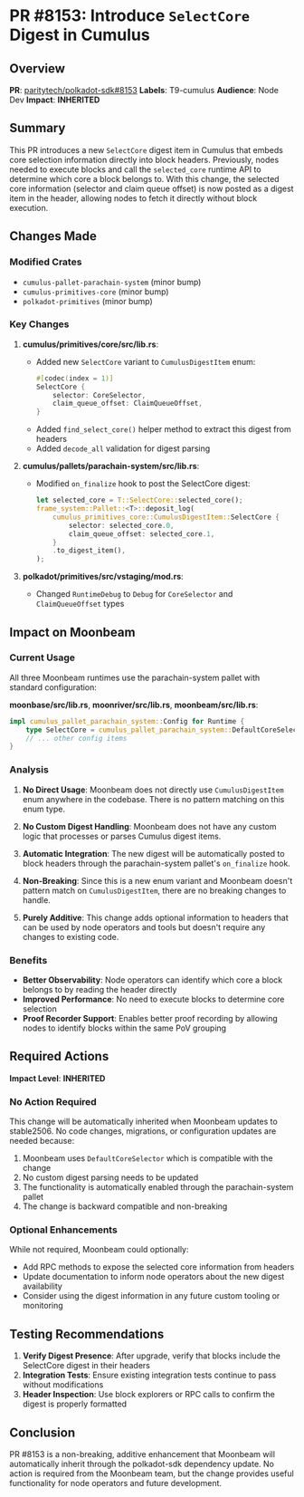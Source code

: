 # PR #8153: Introduce `SelectCore` Digest in Cumulus

## Overview

**PR**: [paritytech/polkadot-sdk#8153](https://github.com/paritytech/polkadot-sdk/pull/8153)
**Labels**: T9-cumulus
**Audience**: Node Dev
**Impact**: **INHERITED**

## Summary

This PR introduces a new `SelectCore` digest item in Cumulus that embeds core selection information directly into block headers. Previously, nodes needed to execute blocks and call the `selected_core` runtime API to determine which core a block belongs to. With this change, the selected core information (selector and claim queue offset) is now posted as a digest item in the header, allowing nodes to fetch it directly without block execution.

## Changes Made

### Modified Crates
- `cumulus-pallet-parachain-system` (minor bump)
- `cumulus-primitives-core` (minor bump)
- `polkadot-primitives` (minor bump)

### Key Changes

1. **cumulus/primitives/core/src/lib.rs**:
   - Added new `SelectCore` variant to `CumulusDigestItem` enum:
     ```rust
     #[codec(index = 1)]
     SelectCore {
         selector: CoreSelector,
         claim_queue_offset: ClaimQueueOffset,
     }
     ```
   - Added `find_select_core()` helper method to extract this digest from headers
   - Added `decode_all` validation for digest parsing

2. **cumulus/pallets/parachain-system/src/lib.rs**:
   - Modified `on_finalize` hook to post the SelectCore digest:
     ```rust
     let selected_core = T::SelectCore::selected_core();
     frame_system::Pallet::<T>::deposit_log(
         cumulus_primitives_core::CumulusDigestItem::SelectCore {
             selector: selected_core.0,
             claim_queue_offset: selected_core.1,
         }
         .to_digest_item(),
     );
     ```

3. **polkadot/primitives/src/vstaging/mod.rs**:
   - Changed `RuntimeDebug` to `Debug` for `CoreSelector` and `ClaimQueueOffset` types

## Impact on Moonbeam

### Current Usage

All three Moonbeam runtimes use the parachain-system pallet with standard configuration:

**moonbase/src/lib.rs**, **moonriver/src/lib.rs**, **moonbeam/src/lib.rs**:
```rust
impl cumulus_pallet_parachain_system::Config for Runtime {
    type SelectCore = cumulus_pallet_parachain_system::DefaultCoreSelector<Runtime>;
    // ... other config items
}
```

### Analysis

1. **No Direct Usage**: Moonbeam does not directly use `CumulusDigestItem` enum anywhere in the codebase. There is no pattern matching on this enum type.

2. **No Custom Digest Handling**: Moonbeam does not have any custom logic that processes or parses Cumulus digest items.

3. **Automatic Integration**: The new digest will be automatically posted to block headers through the parachain-system pallet's `on_finalize` hook.

4. **Non-Breaking**: Since this is a new enum variant and Moonbeam doesn't pattern match on `CumulusDigestItem`, there are no breaking changes to handle.

5. **Purely Additive**: This change adds optional information to headers that can be used by node operators and tools but doesn't require any changes to existing code.

### Benefits

- **Better Observability**: Node operators can identify which core a block belongs to by reading the header directly
- **Improved Performance**: No need to execute blocks to determine core selection
- **Proof Recorder Support**: Enables better proof recording by allowing nodes to identify blocks within the same PoV grouping

## Required Actions

**Impact Level**: **INHERITED**

### No Action Required

This change will be automatically inherited when Moonbeam updates to stable2506. No code changes, migrations, or configuration updates are needed because:

1. Moonbeam uses `DefaultCoreSelector` which is compatible with the change
2. No custom digest parsing needs to be updated
3. The functionality is automatically enabled through the parachain-system pallet
4. The change is backward compatible and non-breaking

### Optional Enhancements

While not required, Moonbeam could optionally:
- Add RPC methods to expose the selected core information from headers
- Update documentation to inform node operators about the new digest availability
- Consider using the digest information in any future custom tooling or monitoring

## Testing Recommendations

1. **Verify Digest Presence**: After upgrade, verify that blocks include the SelectCore digest in their headers
2. **Integration Tests**: Ensure existing integration tests continue to pass without modifications
3. **Header Inspection**: Use block explorers or RPC calls to confirm the digest is properly formatted

## Conclusion

PR #8153 is a non-breaking, additive enhancement that Moonbeam will automatically inherit through the polkadot-sdk dependency update. No action is required from the Moonbeam team, but the change provides useful functionality for node operators and future development.
